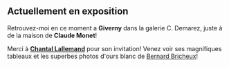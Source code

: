 ## Actuellement en exposition
Retrouvez-moi en ce moment a **Giverny** dans la galerie C. Demarez, juste à de la maison de **Claude Monet**!

Merci à **[Chantal Lallemand](https://www.instagram.com/chantallallemand/)** pour son invitation! Venez voir ses magnifiques tableaux et les superbes photos d'ours blanc de [Bernard Bricheux](https://www.facebook.com/BernardBricheuxPhotographiesdeNature)! 